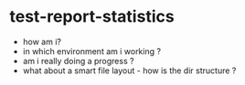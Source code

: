 test-report-statistics
===
- how am i?
- in which environment am i working ?
- am i really doing a progress ?
- what about a smart file layout - how is the dir structure ?

